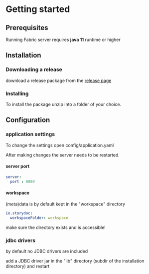 # Getting started

## Prerequisites

Running Fabric server requires __java 11__ runtime or higher

## Installation

### Downloading a release

download a release package from the [release page](https://github.com/storydoc-io/fabric/releases) 

### Installing

To install the package unzip into a folder of your choice.

## Configuration

### application settings

To change the settings open config/application.yaml

After making changes the server needs to be restarted.

#### server port 

``` yaml
server:
  port : 8080
```

#### workspace

(meta)data is by default kept in the "workspace" directory

``` yaml
io.storydoc:
  workspaceFolder: workspace
```

make sure the directory exists and is accessible!

### jdbc drivers

by default no JDBC drivers are included

add a JDBC driver jar in the "lib" directory (subdir of the installation directory)  and restart


